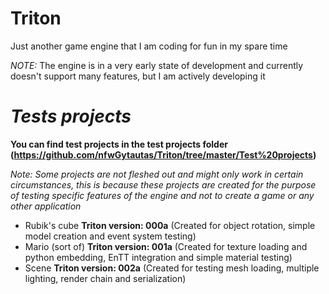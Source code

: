 # Triton
Just another game engine that I am coding for fun in my spare time

*NOTE:* The engine is in a very early state of development and currently doesn't support many features, but I am actively developing it

# *Tests projects*

**You can find test projects in the test projects folder (https://github.com/nfwGytautas/Triton/tree/master/Test%20projects)**

*Note: Some projects are not fleshed out and might only work in certain circumstances, this is because these projects are created for the purpose of testing specific features of the engine and not to create a game or any other application*
* Rubik's cube **Triton version: 000a** (Created for object rotation, simple model creation and event system testing)
* Mario (sort of) **Triton version: 001a** (Created for texture loading and python embedding, EnTT integration and simple material testing)
* Scene **Triton version: 002a** (Created for testing mesh loading, multiple lighting, render chain and serialization)
